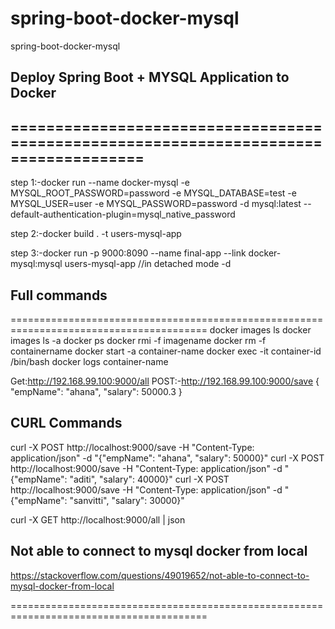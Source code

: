 # spring-boot-docker-mysql
spring-boot-docker-mysql

## Deploy Spring Boot + MYSQL Application to Docker
## =====================================================================================
step 1:-docker run --name docker-mysql -e MYSQL_ROOT_PASSWORD=password -e MYSQL_DATABASE=test -e MYSQL_USER=user -e MYSQL_PASSWORD=password -d mysql:latest --default-authentication-plugin=mysql_native_password

step 2:-docker build . -t users-mysql-app

step 3:-docker run -p 9000:8090 --name final-app --link docker-mysql:mysql  users-mysql-app  //in detached mode -d

## Full commands
========================================================================================
docker images ls
docker images ls -a
docker ps
docker rmi -f imagename
docker rm -f containername
docker start -a container-name
docker exec -it container-id /bin/bash
docker logs container-name


Get:http://192.168.99.100:9000/all
POST:-http://192.168.99.100:9000/save
  {
        "empName": "ahana",
        "salary": 50000.3
  }

## CURL Commands
curl -X POST http://localhost:9000/save -H "Content-Type: application/json" -d "{\"empName\": \"ahana\", \"salary\": 50000}"
curl -X POST http://localhost:9000/save -H "Content-Type: application/json" -d "{\"empName\": \"aditi\", \"salary\": 40000}"
curl -X POST http://localhost:9000/save -H "Content-Type: application/json" -d "{\"empName\": \"sanvitti\", \"salary\": 30000}"

curl -X GET http://localhost:9000/all | json

## Not able to connect to mysql docker from local
https://stackoverflow.com/questions/49019652/not-able-to-connect-to-mysql-docker-from-local

========================================================================================
